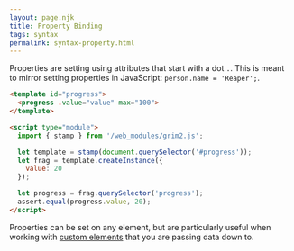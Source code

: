 ```yaml
---
layout: page.njk
title: Property Binding
tags: syntax
permalink: syntax-property.html
---
```


Properties are setting using attributes that start with a dot `.`. This is meant to mirror setting properties in JavaScript: `person.name = 'Reaper';`.

```html
<template id="progress">
  <progress .value="value" max="100">
</template>

<script type="module">
  import { stamp } from '/web_modules/grim2.js';

  let template = stamp(document.querySelector('#progress'));
  let frag = template.createInstance({
    value: 20
  });

  let progress = frag.querySelector('progress');
  assert.equal(progress.value, 20);
</script>
```

Properties can be set on any element, but are particularly useful when working with [custom elements](https://developers.google.com/web/fundamentals/web-components/customelements) that you are passing data down to.